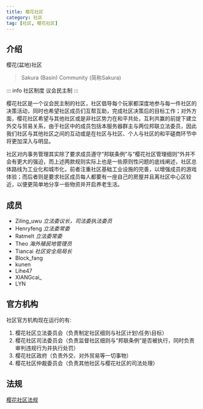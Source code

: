 ```yaml
---
title: 樱花社区
category: 社区
tag: [社区, 樱花社区]
---
```


## 介绍

樱花(盆地)社区
> Sakura (Basin) Community (简称Sakura)

::: info 社区制度
议会民主制
:::

樱花社区是一个议会民主制的社区，社区倡导每个玩家都深度地参与每一件社区的决策活动，同时也希望社区成员们互帮互助，完成社区决策后的目标工作；对外方面，樱花社区希望与其他社区或是非社区势力在和平共处，互利共赢的前提下建立外交与贸易关系，由于社区中的成员包括本服务器群主与两位邦联立法委员，因此我们社区与其他社区之间的互动或是在社区与社区、个人与社区的和平磋商环节中将更加深入与明显。

社区对内事务管理其实除了要求成员遵守“邦联条例”与“樱花社区管理细则”外并不会有更大的强迫，而上述两款规则实际上也是一些原则性问题的底线阐述，社区总体路线为工业化和城市化，前者注重社区基础工业设施的完善，以增强成员的游戏体验；而后者则是要求社区成员每人都要有一座自己的房屋并且离社区中心区较近，以便更简单地分享一些物资并开启养老生活。

## 成员
- Ziling_uwu *立法委议长，司法委执法委员*
- Henryfeng *立法委常委*
- Ratmelt *立法委常委*
- Theo *海外殖民地管理员*
- Tiancai *社区安全局局长*
- Block_fang
- kunen
- Lihe47
- XIANGcai_
- LYN

## 官方机构

社区官方机构现在运行的有:
1. 樱花社区立法委员会（负责制定社区细则与社区计划\任务\目标）
2. 樱花社区司法委员会（负责监督社区细则与“邦联条例”是否被执行，同时负责审判违规行为并执行处罚）
3. 樱花社区政府（负责外交、对外贸易等一切事物）
4. 樱花社区仲裁委员会（负责其他社区与樱花社区的司法处理）

## 法规

[樱花社区法规](../law/sakura.md)